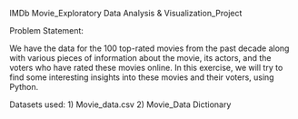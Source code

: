 IMDb Movie_Exploratory Data Analysis & Visualization_Project


Problem Statement:

We have the data for the 100 top-rated movies from the past decade along with various pieces of information about the movie, its actors, and the voters who have rated these movies online. In this exercise, we will try to find some interesting insights into these movies and their voters, using Python.

Datasets used: 1) Movie_data.csv 2) Movie_Data Dictionary
